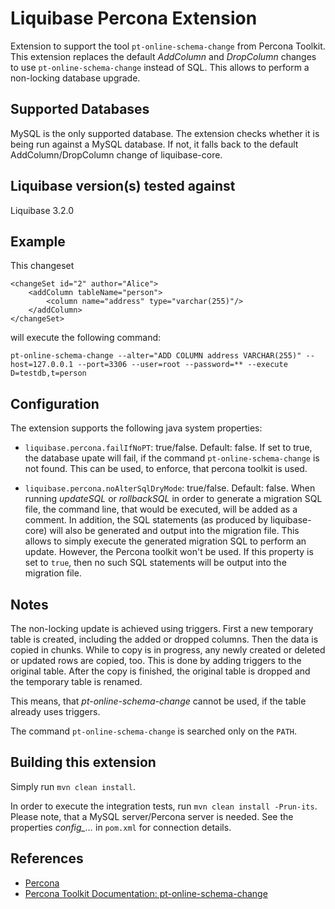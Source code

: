 # Liquibase Percona Extension

Extension to support the tool `pt-online-schema-change` from Percona Toolkit.
This extension replaces the default *AddColumn* and *DropColumn* changes to use `pt-online-schema-change` instead
of SQL. This allows to perform a non-locking database upgrade.


## Supported Databases

MySQL is the only supported database.
The extension checks whether it is being run against a MySQL database. If not, it falls back to the default
AddColumn/DropColumn change of liquibase-core.


## Liquibase version(s) tested against

Liquibase 3.2.0


## Example

This changeset

    <changeSet id="2" author="Alice">
        <addColumn tableName="person">
            <column name="address" type="varchar(255)"/>
        </addColumn>
    </changeSet>

will execute the following command:

    pt-online-schema-change --alter="ADD COLUMN address VARCHAR(255)" --host=127.0.0.1 --port=3306 --user=root --password=** --execute D=testdb,t=person


## Configuration

The extension supports the following java system properties:

* `liquibase.percona.failIfNoPT`: true/false. Default: false.
  If set to true, the database upate will fail, if the command `pt-online-schema-change` is not found.
  This can be used, to enforce, that percona toolkit is used.

* `liquibase.percona.noAlterSqlDryMode`: true/false. Default: false.
  When running *updateSQL* or *rollbackSQL* in order to generate a migration SQL file, the command line, that would
  be executed, will be added as a comment.
  In addition, the SQL statements (as produced by liquibase-core) will also be generated and output into the migration
  file. This allows to simply execute the generated migration SQL to perform an update. However, the Percona toolkit
  won't be used.
  If this property is set to `true`, then no such SQL statements will be output into the migration file.


## Notes

The non-locking update is achieved using triggers. First a new temporary table is created, including the added or
dropped columns. Then the data is copied in chunks. While to copy is in progress, any newly created or deleted or
updated rows are copied, too. This is done by adding triggers to the original table. After the copy is finished, the
original table is dropped and the temporary table is renamed.

This means, that *pt-online-schema-change* cannot be used, if the table already uses triggers.

The command `pt-online-schema-change` is searched only on the `PATH`.


## Building this extension

Simply run `mvn clean install`.

In order to execute the integration tests, run `mvn clean install -Prun-its`.
Please note, that a MySQL server/Percona server is needed. See the properties *config_...* in `pom.xml` for
connection details.

## References

* [Percona](http://www.percona.com/)
* [Percona Toolkit Documentation: pt-online-schema-change](http://www.percona.com/doc/percona-toolkit/2.2/pt-online-schema-change.html)